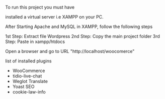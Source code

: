 To run this project you must have

installed a virtual server i.e XAMPP on your PC.

After Starting Apache and MySQL in XAMPP, follow the following steps

1st Step: Extract file Wordpress
2nd Step: Copy the main project folder
3rd Step: Paste in xampp/htdocs

Open a browser and go to URL "http://localhost/woocomerce"

list of installed plugins

- WooCommerce
- tidio-live-chat
- Weglot Translate
- Yoast SEO
- cookie-law-info
